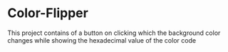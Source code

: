 # Color-Flipper
This project contains of a button on clicking which the background color changes while showing the hexadecimal value of the color code
